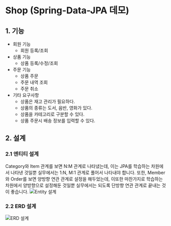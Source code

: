 # Shop (Spring-Data-JPA 데모)
## 1. 기능
- 회원 기능
  - 회원 등록/조회
- 상품 기능
  - 상품 등록/수정/조회
- 주문 기능
  - 상품 주문
  - 주문 내역 조회
  - 주문 취소
- 기타 요구사항
  - 상품은 재고 관리가 필요하다.
  - 상품의 종류는 도서, 음반, 영화가 있다.
  - 상품을 카테고리로 구분할 수 있다.
  - 상품 주문시 배송 정보를 입력할 수 있다.
## 2. 설계
### 2.1 엔티티 설계
Category와 Item 관계를 보면 N:M 관계로 나타냈는데, 이는 JPA를 학습하는 차원에서 나타낸 것일뿐 실무에서는 1:N, M:1 관계로 풀어서 나타내야 합니다. 
또한, Member와 Order를 보면 양방향 연관 관계로 설정을 해두었는데, 이또한 마찬가지로 학습하는 차원에서 양방향으로 설정해둔 것일뿐
실무에서는 되도록 단방향 연관 관계로 끝내는 것이 좋습니다.
![Entity 설계](https://user-images.githubusercontent.com/31037742/144737239-0b341b40-1c0d-4240-ba79-56e46a9cda6f.png)
### 2.2 ERD 설계
![ERD 설계](https://user-images.githubusercontent.com/31037742/144738947-3a8f9511-44c6-474b-9160-4812822561d3.png)

